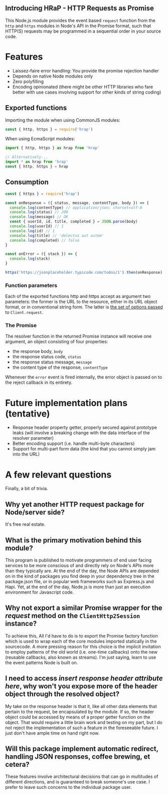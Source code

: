 Introducing HRaP - HTTP Requests as Promise
--------------------------------------------

This Node.js module provides the event based `request` function from the `http` and `https` modules in Node's API in the Promise format, such that HTTP(S) requests may be programmed in a sequential order in your source code.

# Features

 * Laissez-faire error handling: You provide the promise rejection handler
 * Depends on native Node modules only
 * Zero polyfilling
 * Encoding opinionated (there might be other HTTP libraries who fare better with use cases involving support for other kinds of string coding)

## Exported functions

Importing the module when using CommonJS modules:

```javascript
const { http, https } = require('hrap')
```

When using EcmaScript modules:
```javascript
import { http, https } as hrap from 'hrap'

// Alternatively...
import * as hrap from 'hrap'
const { http, https } = hrap
```

## Consumption

```javascript
const { https } = require('hrap')

const onResponse = ({ status, message, contentType, body }) => {
  console.log(contentType) // application/json; charset=utf-8
  console.log(status) // 200
  console.log(message) // OK
  const { userId, id, title, completed } = JSON.parse(body)
  console.log(userId) // 1
  console.log(id) // 1
  console.log(title) // 'delectus aut autem'
  console.log(completed) // false
}

const onError = ({ stack }) => {
  console.log(stack)
}

https('https://jsonplaceholder.typicode.com/todos/1').then(onResponse).catch(onError)
```

### Function parameters

Each of the exported functions http and https accept as argument two parameters: the former is the URL to the resource, either in its URL object format, or in conventional string form. The latter is [the set of options passed](https://nodejs.org/docs/latest-v14.x/api/http.html#http_http_request_options_callback) to `Client.request`.

### The Promise

The resolver function in the returned Promise instance will receive one argument, an object consisting of four properties:
 * the response body, `body`
 * the response status code, `status`
 * the response status message, `message`
 * the content type of the response, `contentType`

Whenever the `error` event is fired internally, the error object is passed on to the reject callback in its entirety.

# Future implementation plans (tentative)

 * Response header property getter, properly secured against prototype leaks (will involve a breaking change with the data interface of the resolver parameter)
 * Better encoding support (i.e. handle multi-byte characters)
 * Support for multi-part form data (the kind that you cannot simply jam into the URL)

# A few relevant questions

Finally, a bit of trivia.

## Why yet **another** HTTP request package for Node/server side?

It's free real estate.

## What is the primary motivation behind this module?

This program is published to motivate programmers of end user facing services to be more conscious of and directly rely on Node's APIs more than they typically are. At the end of the day, the Node APIs are depended on in the kind of packages you find deep in your dependency tree in the package.json file, or in popular web frameworks such as Express.js and Hapi. Yet, at the end of the day, Node.js is more than just an execution environment for Javascript code.

## Why not export a similar Promise wrapper for the *request* method on the `ClientHttp2Session` instance?

To achieve this, All I'd have to do is to export the Promise factory function which is used to wrap each of the core modules imported statically in the sourcecode. A more pressing reason for this choice is the implicit invitation to employ patterns of the old world (i.e. one-time callbacks) onto the new (reusable callbacks, also known as streams). I'm just saying, learn to use the event patterns Node is built on.

## I need to access *insert response header attribute here*, why won't you expose more of the header object through the resolved object?

My take on the response header is that it, like all other data elements that pertain to the request, be encapsulated by the module. If so, the header object could be accessed by means of a proper getter function on the object. That would require a little brain work and testing on my part, but I do not reject the implementation of such a feature in the foreseeable future. I just don't have ample time on hand right now.

## Will this package implement automatic redirect, handling JSON responses, coffee brewing, et cetera?

These features involve architectural decisions that can go in multitudes of different directions, and is guaranteed to break someone's use case. I prefer to leave such concerns to the individual package user.
